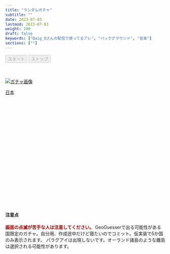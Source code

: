 ```yaml
---
title: "ランダムガチャ"
subtitle: ""
date: 2023-07-03
lastmod: 2023-07-03
weight: 100
draft: false
keywords: ["Daig_Oさんの配信で使ってるアレ", "バックグラウンド", "音楽"]
sections: [""]
---
```



<div class="googlemap-if button-list">
<button id="startButton" class="buttonRound" onclick="startGacha()" disabled>スタート</button>
<button id="stopButton" class="buttonRound" onclick="stopGacha()" disabled>ストップ</button>
</div>
<br><br>

<div style="width:100%;height:400px;">
<p><a id="gachaLink1" href="#" target="_blank"><img id="gachaImage" src="https://geopinning.space/flags/JP.svg" alt="ガチャ画像"></a></p>
<p id="gachaText"><a id="gachaLink2" href="https://geopinning.space/rule/asia/japan/" target="_blank">日本</a></p>
</div>

<script>
var items = [
    { image: "https://geopinning.space/flags/IN.svg", text: "インド", link: "https://geopinning.space/rule/asia/india/" },
    { image: "https://geopinning.space/flags/JP.svg", text: "日本", link: "https://geopinning.space/rule/asia/japan/" },
    { image: "https://geopinning.space/flags/US.svg", text: "アメリカ", link: "https://geopinning.space/rule/n_america/usa/" },
    { image: "https://geopinning.space/flags/AR.svg", text: "アルゼンチン", link: "https://geopinning.space/rule/cs_america/argentina/" },
    { image: "https://geopinning.space/flags/ID.svg", text: "インドネシア", link: "https://geopinning.space/rule/asia/indonesia/" }
];

var intervalId;
var gachaImage = document.getElementById("gachaImage");
var gachaText = document.getElementById("gachaText");
var gachaLink1 = document.getElementById("gachaLink1");
var gachaLink2 = document.getElementById("gachaLink2");
var startButton = document.getElementById("startButton");
var stopButton = document.getElementById("stopButton");
startButton.disabled = false;
stopButton.disabled = true;

function startGacha() {
    startButton.disabled = true;
    stopButton.disabled = false;
    var currentIndex = 0;
    intervalId = setInterval(function() {
    currentIndex = (currentIndex + 1) % items.length;
    gachaImage.src = items[currentIndex].image;
    gachaLink1.href = items[currentIndex].link;
    gachaLink2.href = items[currentIndex].link;
    gachaLink2.textContent = items[currentIndex].text;
    }, 20);
}
function stopGacha() {
    startButton.disabled = false;
    stopButton.disabled = true;
    clearInterval(intervalId);
}
</script>

#### 注意点
<span style="font-weight:bold;color:#990000;">画面の点滅が苦手な人は注意してください。</span>
GeoGuesserで出る可能性がある国限定のガチャ。自分用、作成途中だけど寝たいのでコミット。仮実装で5か国のみ表示されます。
パラグアイは出現しないです。オーランド諸島のような離島は選択される可能性があります。